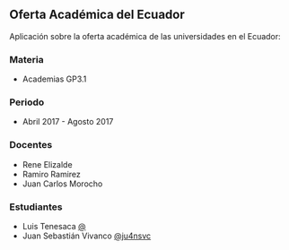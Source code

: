 ## Oferta Académica del Ecuador
Aplicación sobre la oferta académica de las universidades en el Ecuador:

### Materia
* Academias GP3.1

### Periodo
* Abril 2017 - Agosto 2017

### Docentes
* Rene Elizalde
* Ramiro Ramirez
* Juan Carlos Morocho

### Estudiantes
* Luis Tenesaca [@](https://twitter.com/)
* Juan Sebastián Vivanco [@ju4nsvc](https://twitter.com/ju4n5vc)


